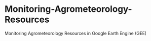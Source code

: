 # Monitoring-Agrometeorology-Resources
Monitoring Agrometeorology Resources in Google Earth Engine (GEE)
